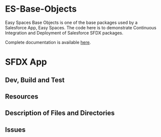 # ES-Base-Objects

Easy Spaces Base Objects is one of the base packages used by a Salesforce App, Easy Spaces.
The code here is to demonstrate Continuous Integration and Deployment of Salesforce SFDX packages.   

Complete documentation is available [here](https://github.com/ECFMG/salesforce-unlocked-packages-guide/wiki).

# SFDX  App

## Dev, Build and Test


## Resources


## Description of Files and Directories


## Issues
